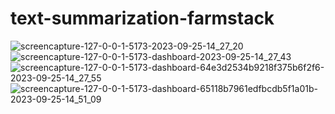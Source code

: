 # text-summarization-farmstack
![screencapture-127-0-0-1-5173-2023-09-25-14_27_20](https://github.com/xmeix/text-summarization-farmstack/assets/88194361/b532c23b-a991-496b-883a-c69371441936)
![screencapture-127-0-0-1-5173-dashboard-2023-09-25-14_27_43](https://github.com/xmeix/text-summarization-farmstack/assets/88194361/35d9563f-dcc9-457b-b02a-c2afaa76ff8a)
![screencapture-127-0-0-1-5173-dashboard-64e3d2534b9218f375b6f2f6-2023-09-25-14_27_55](https://github.com/xmeix/text-summarization-farmstack/assets/88194361/255d093c-8775-48d1-ae20-c44f215a6fae)
![screencapture-127-0-0-1-5173-dashboard-65118b7961edfbcdb5f1a01b-2023-09-25-14_51_09](https://github.com/xmeix/text-summarization-farmstack/assets/88194361/bb451148-2347-4773-a722-357bfedc1eba)
